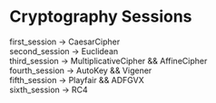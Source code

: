 # Cryptography Sessions
first_session -> CaesarCipher
<br>
second_session -> Euclidean
<br>
third_session -> MultiplicativeCipher &&  AffineCipher
<br>
fourth_session -> AutoKey && Vigener
<br>
fifth_session -> Playfair && ADFGVX
<br>
sixth_session -> RC4
